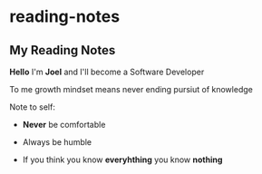 # reading-notes
## My Reading Notes

**Hello** I'm __Joel__ and I'll become a Software Developer

To me growth mindset means never ending pursiut of knowledge

Note to self:

- **Never** be comfortable

- Always be humble

- If you think you know **everyhthing** you know **nothing**
